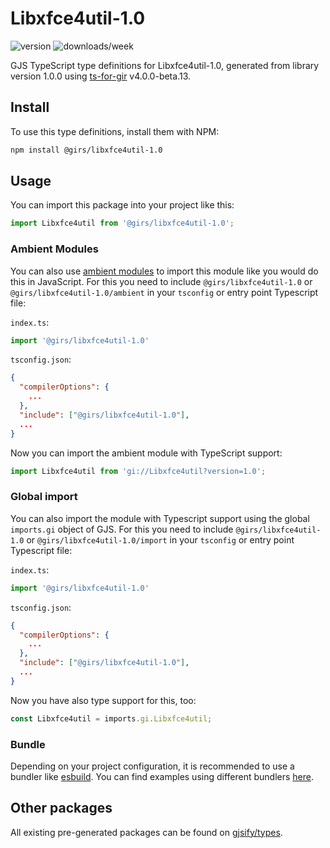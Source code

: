 
# Libxfce4util-1.0

![version](https://img.shields.io/npm/v/@girs/libxfce4util-1.0)
![downloads/week](https://img.shields.io/npm/dw/@girs/libxfce4util-1.0)


GJS TypeScript type definitions for Libxfce4util-1.0, generated from library version 1.0.0 using [ts-for-gir](https://github.com/gjsify/ts-for-gir) v4.0.0-beta.13.


## Install

To use this type definitions, install them with NPM:
```bash
npm install @girs/libxfce4util-1.0
```

## Usage

You can import this package into your project like this:
```ts
import Libxfce4util from '@girs/libxfce4util-1.0';
```

### Ambient Modules

You can also use [ambient modules](https://github.com/gjsify/ts-for-gir/tree/main/packages/cli#ambient-modules) to import this module like you would do this in JavaScript.
For this you need to include `@girs/libxfce4util-1.0` or `@girs/libxfce4util-1.0/ambient` in your `tsconfig` or entry point Typescript file:

`index.ts`:
```ts
import '@girs/libxfce4util-1.0'
```

`tsconfig.json`:
```json
{
  "compilerOptions": {
    ...
  },
  "include": ["@girs/libxfce4util-1.0"],
  ...
}
```

Now you can import the ambient module with TypeScript support: 

```ts
import Libxfce4util from 'gi://Libxfce4util?version=1.0';
```

### Global import

You can also import the module with Typescript support using the global `imports.gi` object of GJS.
For this you need to include `@girs/libxfce4util-1.0` or `@girs/libxfce4util-1.0/import` in your `tsconfig` or entry point Typescript file:

`index.ts`:
```ts
import '@girs/libxfce4util-1.0'
```

`tsconfig.json`:
```json
{
  "compilerOptions": {
    ...
  },
  "include": ["@girs/libxfce4util-1.0"],
  ...
}
```

Now you have also type support for this, too:

```ts
const Libxfce4util = imports.gi.Libxfce4util;
```

### Bundle

Depending on your project configuration, it is recommended to use a bundler like [esbuild](https://esbuild.github.io/). You can find examples using different bundlers [here](https://github.com/gjsify/ts-for-gir/tree/main/examples).

## Other packages

All existing pre-generated packages can be found on [gjsify/types](https://github.com/gjsify/types).

